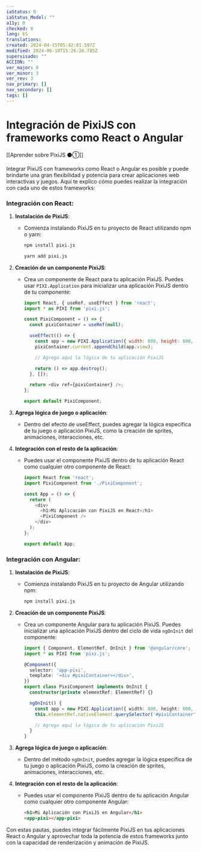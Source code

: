 ```yaml
---
iaStatus: 0
iaStatus_Model: ""
a11y: 0
checked: 0
lang: ES
translations: 
created: 2024-04-15T05:42:01.597Z
modified: 2024-06-10T15:26:26.785Z
supervisado: ""
ACCION: ""
ver_major: 0
ver_minor: 3
ver_rev: 3
nav_primary: []
nav_secondary: []
tags: []
---
```

# Integración de PixiJS con frameworks como React o Angular

[[Aprender sobre PixiJS ⚫①]]

Integrar PixiJS con frameworks como React o Angular es posible y puede brindarte una gran flexibilidad y potencia para crear aplicaciones web interactivas y juegos. Aquí te explico cómo puedes realizar la integración con cada uno de estos frameworks:

### Integración con React:

1. **Instalación de PixiJS**:
   - Comienza instalando PixiJS en tu proyecto de React utilizando npm o yarn:
     ```bash
     npm install pixi.js
     ```
     ```bash
     yarn add pixi.js
     ```

2. **Creación de un componente PixiJS**:
   - Crea un componente de React para tu aplicación PixiJS. Puedes usar `PIXI.Application` para inicializar una aplicación PixiJS dentro de tu componente:
     ```javascript
     import React, { useRef, useEffect } from 'react';
     import * as PIXI from 'pixi.js';

     const PixiComponent = () => {
       const pixiContainer = useRef(null);

       useEffect(() => {
         const app = new PIXI.Application({ width: 800, height: 600, backgroundColor: 0x1099bb });
         pixiContainer.current.appendChild(app.view);

         // Agrega aquí la lógica de tu aplicación PixiJS

         return () => app.destroy();
       }, []);

       return <div ref={pixiContainer} />;
     };

     export default PixiComponent;
     ```

3. **Agrega lógica de juego o aplicación**:
   - Dentro del efecto de useEffect, puedes agregar la lógica específica de tu juego o aplicación PixiJS, como la creación de sprites, animaciones, interacciones, etc.

4. **Integración con el resto de la aplicación**:
   - Puedes usar el componente PixiJS dentro de tu aplicación React como cualquier otro componente de React:
     ```javascript
     import React from 'react';
     import PixiComponent from './PixiComponent';

     const App = () => {
       return (
         <div>
           <h1>Mi Aplicación con PixiJS en React</h1>
           <PixiComponent />
         </div>
       );
     };

     export default App;
     ```

### Integración con Angular:

1. **Instalación de PixiJS**:
   - Comienza instalando PixiJS en tu proyecto de Angular utilizando npm:
     ```bash
     npm install pixi.js
     ```

2. **Creación de un componente PixiJS**:
   - Crea un componente Angular para tu aplicación PixiJS. Puedes inicializar una aplicación PixiJS dentro del ciclo de vida `ngOnInit` del componente:
     ```typescript
     import { Component, ElementRef, OnInit } from '@angular/core';
     import * as PIXI from 'pixi.js';

     @Component({
       selector: 'app-pixi',
       template: '<div #pixiContainer></div>',
     })
     export class PixiComponent implements OnInit {
       constructor(private elementRef: ElementRef) {}

       ngOnInit() {
         const app = new PIXI.Application({ width: 800, height: 600, backgroundColor: 0x1099bb });
         this.elementRef.nativeElement.querySelector('#pixiContainer').appendChild(app.view);

         // Agrega aquí la lógica de tu aplicación PixiJS
       }
     }
     ```

3. **Agrega lógica de juego o aplicación**:
   - Dentro del método `ngOnInit`, puedes agregar la lógica específica de tu juego o aplicación PixiJS, como la creación de sprites, animaciones, interacciones, etc.

4. **Integración con el resto de la aplicación**:
   - Puedes usar el componente PixiJS dentro de tu aplicación Angular como cualquier otro componente Angular:
     ```html
     <h1>Mi Aplicación con PixiJS en Angular</h1>
     <app-pixi></app-pixi>
     ```

Con estas pautas, puedes integrar fácilmente PixiJS en tus aplicaciones React o Angular y aprovechar toda la potencia de estos frameworks junto con la capacidad de renderización y animación de PixiJS.